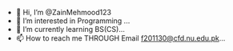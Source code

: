 - 👋 Hi, I’m @ZainMehmood123
- 👀 I’m interested in Programming ...
- 🌱 I’m currently learning BS(CS)...
- 📫 How to reach me THROUGH Email f201130@cfd.nu.edu.pk...

<!---
ZainMehmood123/ZainMehmood123 is a ✨ special ✨ repository because its `README.md` (this file) appears on your GitHub profile.
You can click the Preview link to take a look at your changes.
--->
